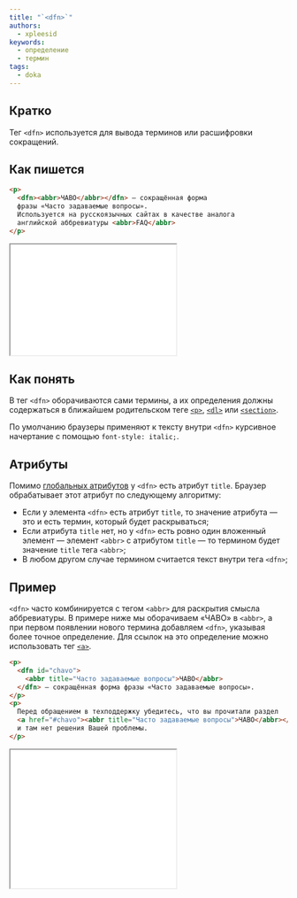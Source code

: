 ```yaml
---
title: "`<dfn>`"
authors:
  - xpleesid
keywords:
  - определение
  - термин
tags:
  - doka
---
```


## Кратко

Тег `<dfn>` используется для вывода терминов или расшифровки сокращений.

## Как пишется

```html
<p>
  <dfn><abbr>ЧАВО</abbr></dfn> — сокращённая форма
  фразы «Часто задаваемые вопросы».
  Используется на русскоязычных сайтах в качестве аналога
  английской аббревиатуры <abbr>FAQ</abbr>
</p>
```

<iframe title="Базовый пример" src="demos/basic" height="200"></iframe>

## Как понять

В тег `<dfn>` оборачиваются сами термины, а их определения должны содержаться в ближайшем родительском теге [`<p>`](/html/p), [`<dl>`](/html/dl-dd-dt) или [`<section>`](/html/section).

По умолчанию браузеры применяют к тексту внутри `<dfn>` курсивное начертание с помощью `font-style: italic;`.

## Атрибуты

Помимо [глобальных атрибутов](/html/global-attrs) у `<dfn>` есть атрибут `title`. Браузер обрабатывает этот атрибут по следующему алгоритму:

- Если у элемента `<dfn>` есть атрибут `title`, то значение атрибута — это и есть термин, который будет раскрываться;
- Если атрибута `title` нет, но у `<dfn>` есть ровно один вложенный элемент — элемент `<abbr>` с атрибутом `title` — то термином будет значение `title` тега `<abbr>`;
- В любом другом случае термином считается текст внутри тега `<dfn>`;

## Пример

`<dfn>` часто комбинируется с тегом `<abbr>` для раскрытия смысла аббревиатуры. В примере ниже мы оборачиваем «ЧАВО» в `<abbr>`, а при первом появлении нового термина добавляем `<dfn>`, указывая более точное определение. Для ссылок на это определение можно использовать тег [`<a>`](/html/a).

```html
<p>
  <dfn id="chavo">
    <abbr title="Часто задаваемые вопросы">ЧАВО</abbr>
  </dfn> — сокращённая форма фразы «Часто задаваемые вопросы».
</p>
<p>
  Перед обращением в техподдержку убедитесь, что вы прочитали раздел
  <a href="#chavo"><abbr title="Часто задаваемые вопросы">ЧАВО</abbr></a>
  и там нет решения Вашей проблемы.
</p>
```

<iframe title="Пример со ссылкой" src="demos/link" height="250"></iframe>
